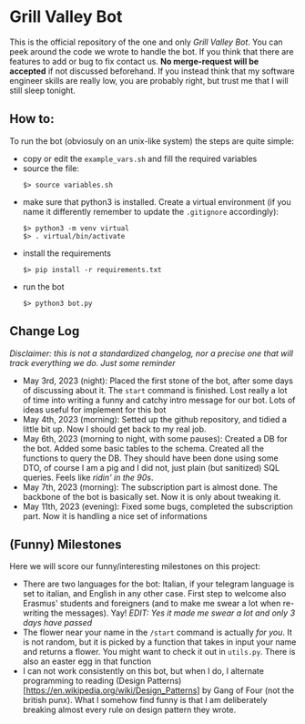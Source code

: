 # Grill Valley Bot
This is the official repository of the one and only *Grill Valley Bot*. You can peek around the code we wrote to handle the bot. If you think that there are features to add or bug to fix contact us. **No merge-request will be accepted** if not discussed beforehand. If you instead think that my software engineer skills are really low, you are probably right, but trust me that I will still sleep tonight.

## How to:
To run the bot (obviosuly on an unix-like system) the steps are quite simple:
- copy or edit the `example_vars.sh` and fill the required variables
- source the file:
    ```
    $> source variables.sh
    ```
- make sure that python3 is installed. Create a virtual environment (if you name it differently remember to update the `.gitignore` accordingly):
    ```
    $> python3 -m venv virtual
    $> . virtual/bin/activate
    ```
- install the requirements
    ```
    $> pip install -r requirements.txt
    ```
- run the bot
    ```
    $> python3 bot.py
    ```

## Change Log
*Disclaimer: this is not a standardized changelog, nor a precise one that will track everything we do. Just some reminder*

- May 3rd, 2023 (night): Placed the first stone of the bot, after some days of discussing about it. The `start` command is finished. Lost really a lot of time into writing a funny and catchy intro message for our bot. Lots of ideas useful for implement for this bot
- May 4th, 2023 (morning): Setted up the github repository, and tidied a little bit up. Now I should get back to my real job.
- May 6th, 2023 (morning to night, with some pauses): Created a DB for the bot. Added some basic tables to the schema. Created all the functions to query the DB. They should have been done using some DTO, of course I am a pig and I did not, just plain (but sanitized) SQL queries. Feels like *ridin' in the 90s*.
- May 7th, 2023 (morning): The subscription part is almost done. The backbone of the bot is basically set. Now it is only about tweaking it.
- May 11th, 2023 (evening): Fixed some bugs, completed the subscription part. Now it is handling a nice set of informations 

## (Funny) Milestones
Here we will score our funny/interesting milestones on this project:

- There are two languages for the bot: Italian, if your telegram language is set to italian, and English in any other case. First step to welcome also Erasmus' students and foreigners (and to make me swear a lot when re-writing the messages). Yay! *EDIT: Yes it made me swear a lot and only 3 days have passed*
- The flower near your name in the `/start` command is actually *for you*. It is not random, but it is picked by a function that takes in input your name and returns a flower. You might want to check it out in `utils.py`. There is also an easter egg in that function
- I can not work consistently on this bot, but when I do, I alternate programming to reading (Design Patterns)[https://en.wikipedia.org/wiki/Design_Patterns] by Gang of Four (not the british punx). What I somehow find funny is that I am deliberately breaking almost every rule on design pattern they wrote.
